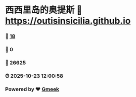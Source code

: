 # 西西里岛的奥提斯 :link: https://outisinsicilia.github.io 
### :page_facing_up: [18](https://outisinsicilia.github.io/tag.html) 
### :speech_balloon: 0 
### :hibiscus: 26625 
### :alarm_clock: 2025-10-23 12:00:58 
### Powered by :heart: [Gmeek](https://github.com/Meekdai/Gmeek)
